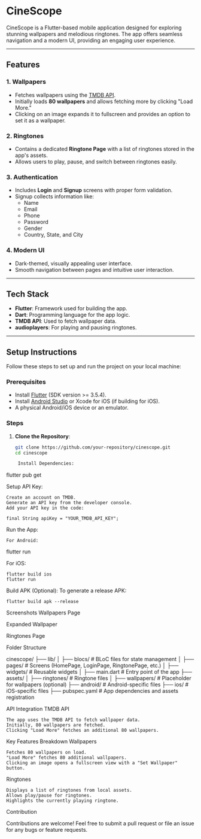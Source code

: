 # CineScope

CineScope is a Flutter-based mobile application designed for exploring stunning wallpapers and melodious ringtones. The app offers seamless navigation and a modern UI, providing an engaging user experience.

---

## Features

### 1. **Wallpapers**
- Fetches wallpapers using the [TMDB API](https://www.themoviedb.org/).
- Initially loads **80 wallpapers** and allows fetching more by clicking "Load More."
- Clicking on an image expands it to fullscreen and provides an option to set it as a wallpaper.

### 2. **Ringtones**
- Contains a dedicated **Ringtone Page** with a list of ringtones stored in the app's assets.
- Allows users to play, pause, and switch between ringtones easily.

### 3. **Authentication**
- Includes **Login** and **Signup** screens with proper form validation.
- Signup collects information like:
  - Name
  - Email
  - Phone
  - Password
  - Gender
  - Country, State, and City

### 4. **Modern UI**
- Dark-themed, visually appealing user interface.
- Smooth navigation between pages and intuitive user interaction.

---

## Tech Stack

- **Flutter**: Framework used for building the app.
- **Dart**: Programming language for the app logic.
- **TMDB API**: Used to fetch wallpaper data.
- **audioplayers**: For playing and pausing ringtones.

---

## Setup Instructions

Follow these steps to set up and run the project on your local machine:

### Prerequisites
- Install [Flutter](https://docs.flutter.dev/get-started/install) (SDK version >= 3.5.4).
- Install [Android Studio](https://developer.android.com/studio) or Xcode for iOS (if building for iOS).
- A physical Android/iOS device or an emulator.

### Steps
1. **Clone the Repository**:
   ```bash
   git clone https://github.com/your-repository/cinescope.git
   cd cinescope

    Install Dependencies:

flutter pub get

Setup API Key:

    Create an account on TMDB.
    Generate an API key from the developer console.
    Add your API key in the code:

    final String apiKey = "YOUR_TMDB_API_KEY";

Run the App:

    For Android:

flutter run

For iOS:

    flutter build ios
    flutter run

Build APK (Optional): To generate a release APK:

    flutter build apk --release

Screenshots
Wallpapers Page

Expanded Wallpaper

Ringtones Page

Folder Structure

cinescope/
├── lib/
│   ├── blocs/            # BLoC files for state management
│   ├── pages/            # Screens (HomePage, LoginPage, RingtonePage, etc.)
│   ├── widgets/          # Reusable widgets
│   ├── main.dart         # Entry point of the app
├── assets/
│   ├── ringtones/        # Ringtone files
│   ├── wallpapers/       # Placeholder for wallpapers (optional)
├── android/              # Android-specific files
├── ios/                  # iOS-specific files
├── pubspec.yaml          # App dependencies and assets registration

API Integration
TMDB API

    The app uses the TMDB API to fetch wallpaper data.
    Initially, 80 wallpapers are fetched.
    Clicking "Load More" fetches an additional 80 wallpapers.

Key Features Breakdown
Wallpapers

    Fetches 80 wallpapers on load.
    "Load More" fetches 80 additional wallpapers.
    Clicking an image opens a fullscreen view with a "Set Wallpaper" button.

Ringtones

    Displays a list of ringtones from local assets.
    Allows play/pause for ringtones.
    Highlights the currently playing ringtone.

Contribution

Contributions are welcome! Feel free to submit a pull request or file an issue for any bugs or feature requests.
